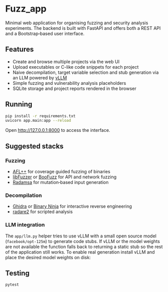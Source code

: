 # Fuzz_app

Minimal web application for organising fuzzing and security analysis
experiments.  The backend is built with FastAPI and offers both a REST
API and a Bootstrap‑based user interface.

## Features

- Create and browse multiple projects via the web UI
- Upload executables or C-like code snippets for each project
- Naive decompilation, target variable selection and stub generation
  via an LLM powered by [vLLM](https://github.com/vllm-project/vllm)
- Simple fuzzing and vulnerability analysis placeholders
- SQLite storage and project reports rendered in the browser

## Running

```bash
pip install -r requirements.txt
uvicorn app.main:app --reload
```

Open <http://127.0.0.1:8000> to access the interface.

## Suggested stacks

### Fuzzing
- [AFL++](https://github.com/AFLplusplus/AFLplusplus) for coverage guided
  fuzzing of binaries
- [libFuzzer](https://llvm.org/docs/LibFuzzer.html) or
  [BooFuzz](https://github.com/jtpereyda/boofuzz) for API and network fuzzing
- [Radamsa](https://gitlab.com/akihe/radamsa) for mutation‑based input
  generation

### Decompilation
- [Ghidra](https://ghidra-sre.org/) or
  [Binary Ninja](https://binary.ninja/) for interactive reverse
  engineering
- [radare2](https://rada.re/) for scripted analysis

### LLM integration
The `app/llm.py` helper tries to use vLLM with a small open source
model (`facebook/opt-125m`) to generate code stubs.  If vLLM or the
model weights are not available the function falls back to returning a
static stub so the rest of the application still works.  To enable real
generation install vLLM and place the desired model weights on disk:


## Testing

```bash
pytest
```
